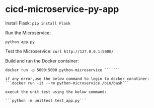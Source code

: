 # cicd-microservice-py-app
Install Flask:
```pip install Flask```

Run the Microservice:

```python app.py```

Test the Microservice:
```curl http://127.0.0.1:5000/```

Build and run the Docker container:

````docker build -t python-microservice .
docker run -p 5000:5000 python-microservice ```````

if any error,use the below command to login to docker conatiner:
```docker run -it --rm python-microservice /bin/bash```

execut the unit test using the below command:

```python -m unittest test_app.py```

